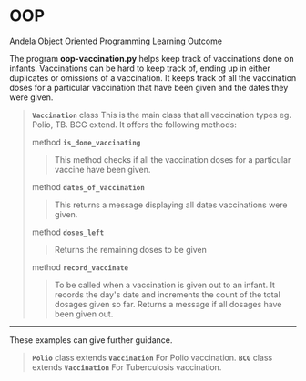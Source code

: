 # OOP
Andela Object Oriented Programming Learning Outcome

The program **oop-vaccination.py**  helps keep track of vaccinations done on infants. Vaccinations can be hard to keep track of, ending up in either duplicates or omissions of a vaccination. It keeps track of all the vaccination doses for a particular vaccination that have been given and the dates they were given. 

  

>  **`Vaccination`**   class
> This is the main class that all vaccination types eg. Polio, TB. BCG extend. It offers the following methods:
> 
> method **`is_done_vaccinating`**
> >This method checks if all the vaccination doses for a particular vaccine have been given.
> 
>  method **`dates_of_vaccination`**
>  >This returns a message displaying all dates vaccinations were given.
>
>method   **`doses_left`**
>>Returns the remaining doses to be given
>
>method   **`record_vaccinate`**
>
>>To be called when a vaccination is given out to an infant. It records the day's date and increments the count of the total dosages given so far. Returns a message if all dosages have been given out.


----------
These examples can give further guidance.

> **`Polio`** class extends **`Vaccination`**
> For Polio vaccination.
> **`BCG`** class extends **`Vaccination`**
> For Tuberculosis vaccination.

